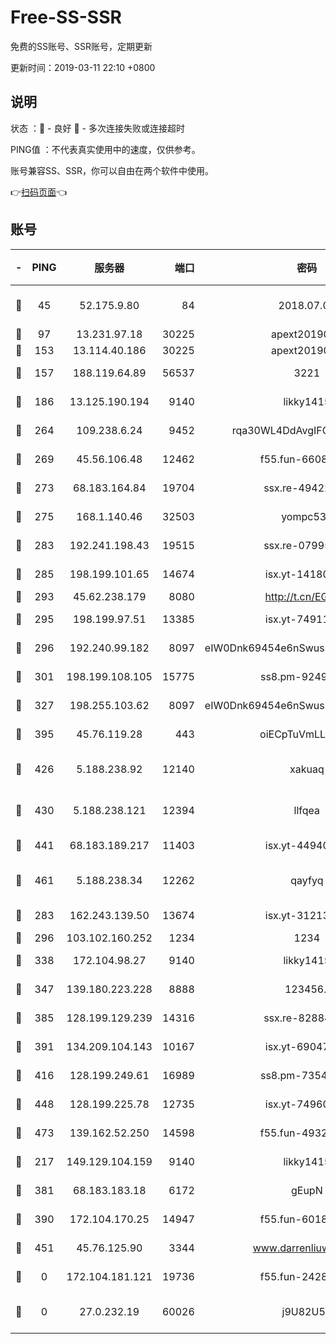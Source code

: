 # Free-SS-SSR

免费的SS账号、SSR账号，定期更新

更新时间：2019-03-11 22:10 +0800

## 说明

状态     ：🙂 - 良好 🙁 - 多次连接失败或连接超时

PING值   ：不代表真实使用中的速度，仅供参考。

账号兼容SS、SSR，你可以自由在两个软件中使用。

👉[扫码页面](https://liesauer.github.io/Free-SS-SSR/)👈

## 账号

|-|PING|服务器|端口|密码|加密方式|区域|
|:----:|:----:|:-----:|-----:|:----:|:----:|:----:|
|🙂|45|52.175.9.80|84|2018.07.07|chacha20-ietf-poly1305|HK|
|🙂|97|13.231.97.18|30225|apext2019006|chacha20|JP|
|🙂|153|13.114.40.186|30225|apext2019006|chacha20|JP|
|🙂|157|188.119.64.89|56537|3221|aes-256-cfb|RU|
|🙂|186|13.125.190.194|9140|likky1415|aes-256-cfb|KR|
|🙂|264|109.238.6.24|9452|rqa30WL4DdAvgIFG6Fs3znzTa|aes-256-cfb|FR|
|🙂|269|45.56.106.48|12462|f55.fun-66086122|aes-256-cfb|US|
|🙂|273|68.183.164.84|19704|ssx.re-49422223|aes-256-cfb|US|
|🙂|275|168.1.140.46|32503|yompc535|aes-256-cfb|AU|
|🙂|283|192.241.198.43|19515|ssx.re-07995804|aes-256-cfb|US|
|🙂|285|198.199.101.65|14674|isx.yt-14180175|aes-256-cfb|US|
|🙂|293|45.62.238.179|8080|http://t.cn/EGJIyrl|rc4-md5|CA|
|🙂|295|198.199.97.51|13385|isx.yt-74911301|aes-256-cfb|US|
|🙂|296|192.240.99.182|8097|eIW0Dnk69454e6nSwuspv9DmS201tQ0D|aes-256-cfb|US|
|🙂|301|198.199.108.105|15775|ss8.pm-92495647|aes-256-cfb|US|
|🙂|327|198.255.103.62|8097|eIW0Dnk69454e6nSwuspv9DmS201tQ0D|aes-256-cfb|US|
|🙂|395|45.76.119.28|443|oiECpTuVmLLxk4Ts|aes-256-cfb|AU|
|🙂|426|5.188.238.92|12140|xakuaq|chacha20-ietf-poly1305|BR|
|🙂|430|5.188.238.121|12394|llfqea|chacha20-ietf-poly1305|BR|
|🙂|441|68.183.189.217|11403|isx.yt-44940799|aes-256-cfb|SG|
|🙂|461|5.188.238.34|12262|qayfyq|chacha20-ietf-poly1305|BR|
|🙂|283|162.243.139.50|13674|isx.yt-31213260|aes-256-cfb|US|
|🙂|296|103.102.160.252|1234|1234|rc4-md5|JP|
|🙂|338|172.104.98.27|9140|likky1415|aes-256-cfb|JP|
|🙂|347|139.180.223.228|8888|123456..|aes-256-cfb|JP|
|🙂|385|128.199.129.239|14316|ssx.re-82884853|aes-256-cfb|SG|
|🙂|391|134.209.104.143|10167|isx.yt-69047403|aes-256-cfb|SG|
|🙂|416|128.199.249.61|16989|ss8.pm-73548134|aes-256-cfb|SG|
|🙂|448|128.199.225.78|12735|isx.yt-74960078|aes-256-cfb|SG|
|🙂|473|139.162.52.250|14598|f55.fun-49326639|aes-256-cfb|SG|
|🙁|217|149.129.104.159|9140|likky1415|aes-256-cfb|HK|
|🙁|381|68.183.183.18|6172|gEupN|aes-256-cfb|SG|
|🙁|390|172.104.170.25|14947|f55.fun-60187573|aes-256-cfb|SG|
|🙁|451|45.76.125.90|3344|www.darrenliuwei.com|aes-256-cfb|AU|
|🙁|0|172.104.181.121|19736|f55.fun-24285581|aes-256-cfb|SG|
|🙁|0|27.0.232.19|60026|j9U82U53|xchacha20-ietf-poly1305|HK|
